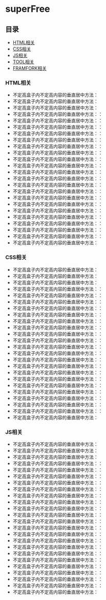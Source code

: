 # superFree

## 目录

* [HTML相关](#html相关)
* [CSS相关](#css相关)
* [JS相关](#js相关)
* [TOOL相关](#tool相关)
* [FRAMFORK相关](#framwork相关)

### HTML相关

* 不定高盒子内不定高内容的垂直居中方法：
* 不定高盒子内不定高内容的垂直居中方法：
* 不定高盒子内不定高内容的垂直居中方法：
* 不定高盒子内不定高内容的垂直居中方法：：
* 不定高盒子内不定高内容的垂直居中方法：：
* 不定高盒子内不定高内容的垂直居中方法：：
* 不定高盒子内不定高内容的垂直居中方法：：
* 不定高盒子内不定高内容的垂直居中方法：：
* 不定高盒子内不定高内容的垂直居中方法：：
* 不定高盒子内不定高内容的垂直居中方法：：
* 不定高盒子内不定高内容的垂直居中方法：：
* 不定高盒子内不定高内容的垂直居中方法：：
* 不定高盒子内不定高内容的垂直居中方法：：
* 不定高盒子内不定高内容的垂直居中方法：：
* 不定高盒子内不定高内容的垂直居中方法：：
* 不定高盒子内不定高内容的垂直居中方法：：
* 不定高盒子内不定高内容的垂直居中方法：：
* 不定高盒子内不定高内容的垂直居中方法：：
* 不定高盒子内不定高内容的垂直居中方法：：
* 不定高盒子内不定高内容的垂直居中方法：：
* 不定高盒子内不定高内容的垂直居中方法：：
* 不定高盒子内不定高内容的垂直居中方法：：
* 不定高盒子内不定高内容的垂直居中方法：：
* 不定高盒子内不定高内容的垂直居中方法：

<a href="#css相关"></a>
### CSS相关

* 不定高盒子内不定高内容的垂直居中方法：
* 不定高盒子内不定高内容的垂直居中方法：
* 不定高盒子内不定高内容的垂直居中方法：
* 不定高盒子内不定高内容的垂直居中方法：：
* 不定高盒子内不定高内容的垂直居中方法：：
* 不定高盒子内不定高内容的垂直居中方法：：
* 不定高盒子内不定高内容的垂直居中方法：：
* 不定高盒子内不定高内容的垂直居中方法：：
* 不定高盒子内不定高内容的垂直居中方法：：
* 不定高盒子内不定高内容的垂直居中方法：：
* 不定高盒子内不定高内容的垂直居中方法：：
* 不定高盒子内不定高内容的垂直居中方法：：
* 不定高盒子内不定高内容的垂直居中方法：：
* 不定高盒子内不定高内容的垂直居中方法：：
* 不定高盒子内不定高内容的垂直居中方法：：
* 不定高盒子内不定高内容的垂直居中方法：：
* 不定高盒子内不定高内容的垂直居中方法：：
* 不定高盒子内不定高内容的垂直居中方法：：
* 不定高盒子内不定高内容的垂直居中方法：：
* 不定高盒子内不定高内容的垂直居中方法：：
* 不定高盒子内不定高内容的垂直居中方法：：
* 不定高盒子内不定高内容的垂直居中方法：：
* 不定高盒子内不定高内容的垂直居中方法：：
* 不定高盒子内不定高内容的垂直居中方法：

### JS相关
* 不定高盒子内不定高内容的垂直居中方法：
* 不定高盒子内不定高内容的垂直居中方法：
* 不定高盒子内不定高内容的垂直居中方法：
* 不定高盒子内不定高内容的垂直居中方法：：
* 不定高盒子内不定高内容的垂直居中方法：：
* 不定高盒子内不定高内容的垂直居中方法：：
* 不定高盒子内不定高内容的垂直居中方法：：
* 不定高盒子内不定高内容的垂直居中方法：：
* 不定高盒子内不定高内容的垂直居中方法：：
* 不定高盒子内不定高内容的垂直居中方法：：
* 不定高盒子内不定高内容的垂直居中方法：：
* 不定高盒子内不定高内容的垂直居中方法：：
* 不定高盒子内不定高内容的垂直居中方法：：
* 不定高盒子内不定高内容的垂直居中方法：：
* 不定高盒子内不定高内容的垂直居中方法：：
* 不定高盒子内不定高内容的垂直居中方法：：
* 不定高盒子内不定高内容的垂直居中方法：：
* 不定高盒子内不定高内容的垂直居中方法：：
* 不定高盒子内不定高内容的垂直居中方法：：
* 不定高盒子内不定高内容的垂直居中方法：：
* 不定高盒子内不定高内容的垂直居中方法：：
* 不定高盒子内不定高内容的垂直居中方法：：
* 不定高盒子内不定高内容的垂直居中方法：：
* 不定高盒子内不定高内容的垂直居中方法：
